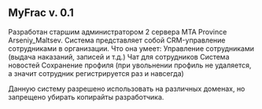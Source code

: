 MyFrac v. 0.1
-

Разработан старшим администратором 2 сервера MTA Province Arseniy_Maltsev. Система представляет собой CRM-управление сотрудниками в организации. Что она умеет:
Управление сотрудниками (выдача наказаний, записей и т.д.)
Чат для сотрудников
Система новостей
Сохранение профиля (при увольнении профиль не удаляется, а значит сотрудник регистрируется раз и навсегда)

Данную систему разрешено использовать на различных доменах, но запрещено убирать копирайты разработчика.
